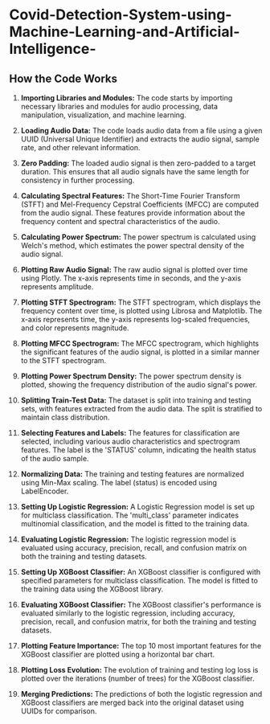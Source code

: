 # Covid-Detection-System-using-Machine-Learning-and-Artificial-Intelligence-

  ## How the Code Works

1. **Importing Libraries and Modules:**
   The code starts by importing necessary libraries and modules for audio processing, data manipulation, visualization, and machine learning.

2. **Loading Audio Data:**
   The code loads audio data from a file using a given UUID (Universal Unique Identifier) and extracts the audio signal, sample rate, and other relevant information.

3. **Zero Padding:**
   The loaded audio signal is then zero-padded to a target duration. This ensures that all audio signals have the same length for consistency in further processing.

4. **Calculating Spectral Features:**
   The Short-Time Fourier Transform (STFT) and Mel-Frequency Cepstral Coefficients (MFCC) are computed from the audio signal. These features provide information about the frequency content and spectral characteristics of the audio.

5. **Calculating Power Spectrum:**
   The power spectrum is calculated using Welch's method, which estimates the power spectral density of the audio signal.

6. **Plotting Raw Audio Signal:**
   The raw audio signal is plotted over time using Plotly. The x-axis represents time in seconds, and the y-axis represents amplitude.

7. **Plotting STFT Spectrogram:**
   The STFT spectrogram, which displays the frequency content over time, is plotted using Librosa and Matplotlib. The x-axis represents time, the y-axis represents log-scaled frequencies, and color represents magnitude.

8. **Plotting MFCC Spectrogram:**
   The MFCC spectrogram, which highlights the significant features of the audio signal, is plotted in a similar manner to the STFT spectrogram.

9. **Plotting Power Spectrum Density:**
   The power spectrum density is plotted, showing the frequency distribution of the audio signal's power.

10. **Splitting Train-Test Data:**
   The dataset is split into training and testing sets, with features extracted from the audio data. The split is stratified to maintain class distribution.

11. **Selecting Features and Labels:**
   The features for classification are selected, including various audio characteristics and spectrogram features. The label is the 'STATUS' column, indicating the health status of the audio sample.

12. **Normalizing Data:**
   The training and testing features are normalized using Min-Max scaling. The label (status) is encoded using LabelEncoder.

13. **Setting Up Logistic Regression:**
   A Logistic Regression model is set up for multiclass classification. The 'multi_class' parameter indicates multinomial classification, and the model is fitted to the training data.

14. **Evaluating Logistic Regression:**
   The logistic regression model is evaluated using accuracy, precision, recall, and confusion matrix on both the training and testing datasets.

15. **Setting Up XGBoost Classifier:**
   An XGBoost classifier is configured with specified parameters for multiclass classification. The model is fitted to the training data using the XGBoost library.

16. **Evaluating XGBoost Classifier:**
   The XGBoost classifier's performance is evaluated similarly to the logistic regression, including accuracy, precision, recall, and confusion matrix, for both the training and testing datasets.

17. **Plotting Feature Importance:**
   The top 10 most important features for the XGBoost classifier are plotted using a horizontal bar chart.

18. **Plotting Loss Evolution:**
   The evolution of training and testing log loss is plotted over the iterations (number of trees) for the XGBoost classifier.

19. **Merging Predictions:**
    The predictions of both the logistic regression and XGBoost classifiers are merged back into the original dataset using UUIDs for comparison.
